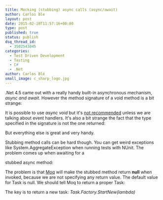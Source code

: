 ```yaml
---
title: Mocking (stubbing) async calls (async/await)
author: Carlos Ble
layout: post
date: 2015-02-10T11:57:16+00:00
type: post
published: true
status: publish
dsq_thread_id:
  - 3502543845
categories:
  - Test Driven Development
  - Testing 
  - C#
  - .Net
author: Carlos Blé
small_image: c_sharp_logo.jpg
---
```

.Net 4.5 came out with a really handy built-in asynchronous mechanism, _async and await_. However the method signature of a void method is a bit strange:

<script src="https://gist.github.com/trikitrok/84a02a4e739d15edbff016d08294b033.js"></script>

It is possible to use _async void_ but it's <a title="Best Practices in Asynchronous Programming" href="https://msdn.microsoft.com/en-us/magazine/jj991977.aspx" target="_blank">not recommended</a> unless we are talking about event handlers. It's also a bit strange the fact that the type specified in the signature is not the one returned:

<script src="https://gist.github.com/trikitrok/79a25b08d1d01ca5b00cbe2f6e0a2a52.js"></script>

But everything else is great and very handy.

Stubbing method calls can be hard though. You can get weird exceptions like System.AggregateException when running tests with NUnit. The problem comes up when awaiting for a

stubbed async method:

<script src="https://gist.github.com/trikitrok/d174eaea90231e3cc759df0d481214e3.js"></script>

The problem is that [Moq](https://github.com/moq/moq) will make the stubbed method return **null** when invoked, because we are not specifying any return value. The default value for Task<string> is null. We should tell Moq to return a proper Task:

<script src="https://gist.github.com/trikitrok/5da29ff06c346cdaf63b56f1794acef8.js"></script>

The key is to return a new task: _Task.Factory.StartNew(lambda)_